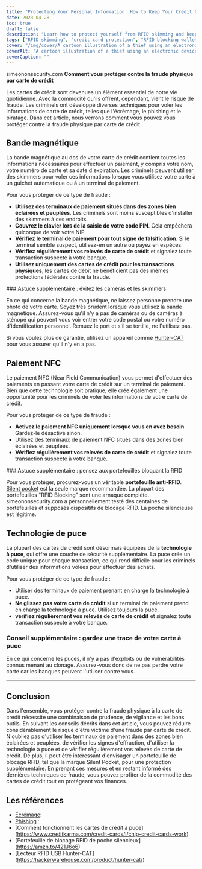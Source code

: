 ```yaml
---
title: "Protecting Your Personal Information: How to Keep Your Credit Cards Safe from RFID Skimming and other Physical Attacks"
date: 2023-04-28
toc: true
draft: false
description: "Learn how to protect yourself from RFID skimming and keep your credit card information secure with these simple tips."
tags: ["RFID skimming", "credit card protection", "RFID blocking wallets", "chip credit cards", "phishing", "cybersecurity", "identity theft", "privacy", "contactless payments", "mobile payments", "financial security", "smart cards", "NFC", "encryption", "data protection", "RFID readers", "RFID technology", "electronic pickpocketing", "silent pocket", "hunter-cat"]
cover: "/img/cover/A_cartoon_illustration_of_a_thief_using_an_electronic_device.png"
coverAlt: "A cartoon illustration of a thief using an electronic device to steal credit card information from a person's wallet."
coverCaption: ""
---
```

simeononsecurity.com
 **Comment vous protéger contre la fraude physique par carte de crédit**
 
 Les cartes de crédit sont devenues un élément essentiel de notre vie quotidienne. Avec la commodité qu'ils offrent, cependant, vient le risque de fraude. Les criminels ont développé diverses techniques pour voler les informations de carte de crédit, telles que l'écrémage, le phishing et le piratage. Dans cet article, nous verrons comment vous pouvez vous protéger contre la fraude physique par carte de crédit.
 
 ## Bande magnétique
 
 La bande magnétique au dos de votre carte de crédit contient toutes les informations nécessaires pour effectuer un paiement, y compris votre nom, votre numéro de carte et sa date d'expiration. Les criminels peuvent utiliser des skimmers pour voler ces informations lorsque vous utilisez votre carte à un guichet automatique ou à un terminal de paiement.
 
 Pour vous protéger de ce type de fraude :
 
 - **Utilisez des terminaux de paiement situés dans des zones bien éclairées et peuplées**. Les criminels sont moins susceptibles d'installer des skimmers à ces endroits.
 - **Couvrez le clavier lors de la saisie de votre code PIN**. Cela empêchera quiconque de voir votre NIP.
 - **Vérifiez le terminal de paiement pour tout signe de falsification**. Si le terminal semble suspect, utilisez-en un autre ou payez en espèces.
 - **Vérifiez régulièrement vos relevés de carte de crédit** et signalez toute transaction suspecte à votre banque.
 - **Utilisez uniquement des cartes de crédit pour les transactions physiques**, les cartes de débit ne bénéficient pas des mêmes protections fédérales contre la fraude.
 
 ### Astuce supplémentaire : évitez les caméras et les skimmers
 
 En ce qui concerne la bande magnétique, ne laissez personne prendre une photo de votre carte. Soyez très prudent lorsque vous utilisez la bande magnétique. Assurez-vous qu'il n'y a pas de caméras ou de caméras à sténopé qui peuvent vous voir entrer votre code postal ou votre numéro d'identification personnel. Remuez le port et s'il se tortille, ne l'utilisez pas.
 
 Si vous voulez plus de garantie, utilisez un appareil comme [Hunter-CAT](https://hackerwarehouse.com/product/hunter-cat/) pour vous assurer qu'il n'y en a pas.
 
 ## Paiement NFC
 
 Le paiement NFC (Near Field Communication) vous permet d'effectuer des paiements en passant votre carte de crédit sur un terminal de paiement. Bien que cette technologie soit pratique, elle crée également une opportunité pour les criminels de voler les informations de votre carte de crédit.
 
 Pour vous protéger de ce type de fraude :
 
 - **Activez le paiement NFC uniquement lorsque vous en avez besoin**. Gardez-le désactivé sinon.
 - Utilisez des terminaux de paiement NFC situés dans des zones bien éclairées et peuplées.
 - **Vérifiez régulièrement vos relevés de carte de crédit** et signalez toute transaction suspecte à votre banque.
 
 ### Astuce supplémentaire : pensez aux portefeuilles bloquant la RFID
 
 Pour vous protéger, procurez-vous un véritable **portefeuille anti-RFID**. [Silent pocket](https://amzn.to/421J6o6) est la seule marque recommandée. La plupart des portefeuilles "RFID Blocking" sont une arnaque complète. simeononsecurity.com a personnellement testé des centaines de portefeuilles et supposés dispositifs de blocage RFID. La poche silencieuse est légitime.
 
 ## Technologie de puce
 
 La plupart des cartes de crédit sont désormais équipées de la **technologie à puce**, qui offre une couche de sécurité supplémentaire. La puce crée un code unique pour chaque transaction, ce qui rend difficile pour les criminels d'utiliser des informations volées pour effectuer des achats.
 
 Pour vous protéger de ce type de fraude :
 
 - Utiliser des terminaux de paiement prenant en charge la technologie à puce.
 - **Ne glissez pas votre carte de crédit** si un terminal de paiement prend en charge la technologie à puce. Utilisez toujours la puce.
 - **vérifiez régulièrement vos relevés de carte de crédit** et signalez toute transaction suspecte à votre banque.
 
 ### Conseil supplémentaire : gardez une trace de votre carte à puce
 
 En ce qui concerne les puces, il n'y a pas d'exploits ou de vulnérabilités connus menant au clonage. Assurez-vous donc de ne pas perdre votre carte car les banques peuvent l'utiliser contre vous.
 
 ______
 
 ## Conclusion
 
 Dans l'ensemble, vous protéger contre la fraude physique à la carte de crédit nécessite une combinaison de prudence, de vigilance et les bons outils. En suivant les conseils décrits dans cet article, vous pouvez réduire considérablement le risque d'être victime d'une fraude par carte de crédit. N'oubliez pas d'utiliser les terminaux de paiement dans des zones bien éclairées et peuplées, de vérifier les signes d'effraction, d'utiliser la technologie à puce et de vérifier régulièrement vos relevés de carte de crédit. De plus, il peut être intéressant d'envisager un portefeuille de blocage RFID, tel que la marque Silent Pocket, pour une protection supplémentaire. En prenant ces mesures et en restant informé des dernières techniques de fraude, vous pouvez profiter de la commodité des cartes de crédit tout en protégeant vos finances.
 
 
 ## Les références
 
 - [Écrémage](https://www.investopedia.com/terms/s/skimming.asp):
 - [Phishing](https://www.investopedia.com/terms/p/phishing.asp) :
 - [Comment fonctionnent les cartes de crédit à puce] (https://www.creditkarma.com/credit-cards/i/chip-credit-cards-work)
 - [Portefeuille de blocage RFID de poche silencieux] (https://amzn.to/421J6o6)
 - [Lecteur RFID USB Hunter-CAT] (https://hackerwarehouse.com/product/hunter-cat/)